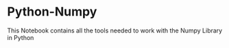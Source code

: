# Python-Numpy
This Notebook contains all the tools needed to work with the Numpy Library in Python
